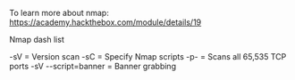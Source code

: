To learn more about nmap: https://academy.hackthebox.com/module/details/19

Nmap dash list

-sV = Version scan
-sC = Specify Nmap scripts
-p- = Scans all 65,535 TCP ports
-sV --script=banner = Banner grabbing

